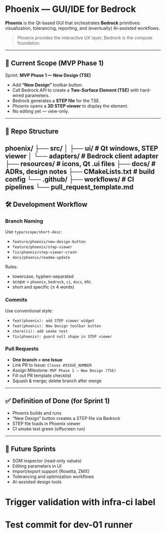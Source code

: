 # Phoenix — GUI/IDE for Bedrock

**Phoenix** is the Qt-based GUI that orchestrates **Bedrock** primitives:
visualization, tolerancing, reporting, and (eventually) AI-assisted workflows.

> Phoenix provides the interactive UX layer; Bedrock is the compute foundation.

---

## 🚀 Current Scope (MVP Phase 1)

Sprint: **MVP Phase 1 — New Design (TSE)**

- Add **“New Design”** toolbar button.
- Call Bedrock API to create a **Two-Surface Element (TSE)** with hard-wired parameters.
- Bedrock generates a **STEP file** for the TSE.
- Phoenix opens a **3D STEP viewer** to display the element.
- No editing yet — view-only.

---

## 📂 Repo Structure
phoenix/
├── src/
│    ├── ui/                # Qt windows, STEP viewer
│    └── adapters/          # Bedrock client adapter
├── resources/              # icons, Qt .ui files
├── docs/                   # ADRs, design notes
├── CMakeLists.txt          # build config
└── .github/
├── workflows/         # CI pipelines
└── pull_request_template.md
---

## 🛠️ Development Workflow

### Branch Naming
Use `type/scope/short-desc`:

- `feature/phoenix/new-design-button`
- `feature/phoenix/step-viewer`
- `fix/phoenix/step-viewer-crash`
- `docs/phoenix/readme-update`

Rules:
- lowercase, hyphen-separated
- scope = `phoenix`, `bedrock`, `ci`, `docs`, etc.
- short and specific (≤ 4 words)

### Commits
Use conventional style:

- `feat(phoenix): add STEP viewer widget`
- `feat(phoenix): New Design toolbar button`
- `chore(ci): add smoke test`
- `fix(phoenix): guard null shape in STEP viewer`

### Pull Requests
- **One branch = one Issue**
- Link PR to Issue: `Closes #ISSUE_NUMBER`
- Assign Milestone: `MVP Phase 1 — New Design (TSE)`
- Fill out PR template checklist
- Squash & merge; delete branch after merge

---

## ✅ Definition of Done (for Sprint 1)

- Phoenix builds and runs
- “New Design” button creates a STEP file via Bedrock
- STEP file loads in Phoenix viewer
- CI smoke test green (offscreen run)

---

## 🔮 Future Sprints

- SOM inspector (read-only values)
- Editing parameters in UI
- Import/export support (Rosetta, ZMX)
- Tolerancing and optimization workflows
- AI-assisted design tools
# Trigger validation with infra-ci label
# Test commit for dev-01 runner
